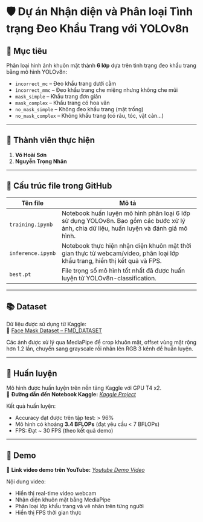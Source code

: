 # 🛡️ Dự án Nhận diện và Phân loại Tình trạng Đeo Khẩu Trang với YOLOv8n

## 🧠 Mục tiêu
Phân loại hình ảnh khuôn mặt thành **6 lớp** dựa trên tình trạng đeo khẩu trang bằng mô hình YOLOv8n:
- `incorrect_mc` – Đeo khẩu trang dưới cằm
- `incorrect_mmc` – Đeo khẩu trang che miệng nhưng không che mũi
- `mask_simple` – Khẩu trang đơn giản
- `mask_complex` – Khẩu trang có hoa văn
- `no_mask_simple` – Không đeo khẩu trang (mặt trống)
- `no_mask_complex` – Không khẩu trang (có râu, tóc, vật cản...)

---

## 👥 Thành viên thực hiện
1. **Võ Hoài Sơn**
2. **Nguyễn Trọng Nhân**

---

## 📁 Cấu trúc file trong GitHub
| Tên file             | Mô tả |
|----------------------|-------|
| `training.ipynb`     | Notebook huấn luyện mô hình phân loại 6 lớp sử dụng YOLOv8n. Bao gồm các bước xử lý ảnh, chia dữ liệu, huấn luyện và đánh giá mô hình. |
| `inference.ipynb`    | Notebook thực hiện nhận diện khuôn mặt thời gian thực từ webcam/video, phân loại lớp khẩu trang, hiển thị kết quả và FPS. |
| `best.pt`            | File trọng số mô hình tốt nhất đã được huấn luyện từ YOLOv8n-classification. |

---

## 📚 Dataset
Dữ liệu được sử dụng từ Kaggle:  
📎 [Face Mask Dataset – FMD_DATASET](https://www.kaggle.com/datasets/shiekhburhan/face-mask-dataset)

Các ảnh được xử lý qua MediaPipe để crop khuôn mặt, offset vùng mặt rộng hơn 1.2 lần, chuyển sang grayscale rồi nhân lên RGB 3 kênh để huấn luyện.

---

## 🧪 Huấn luyện
Mô hình được huấn luyện trên nền tảng Kaggle với GPU T4 x2.  
📎 **Đường dẫn đến Notebook Kaggle:** [*Kaggle Project*](https://www.kaggle.com/code/vohoaison/face-mask-detection)

Kết quả huấn luyện:
- Accuracy đạt được trên tập test: > 96%
- Mô hình có khoảng **3.4 BFLOPs** (đạt yêu cầu < 7 BFLOPs)
- FPS: Đạt ~ 30 FPS (theo kết quả demo)

---

## 🎥 Demo
📎 **Link video demo trên YouTube:** [*Youtube Demo Video*](https://youtu.be/bsN138Of28w)

Nội dung video:
- Hiển thị real-time video webcam
- Nhận diện khuôn mặt bằng MediaPipe
- Phân loại lớp khẩu trang và vẽ nhãn trên từng người
- Hiển thị FPS thời gian thực

